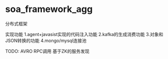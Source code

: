# soa_framework_agg
分布式框架

实现功能
1.agent+javasist实现的代码注入功能
2.kafka的生成消费功能
3.对象和JSON转换的功能
4.mongo/mysql连接池

TODO:
AVRO RPC调用
基于ZK的服务发现

